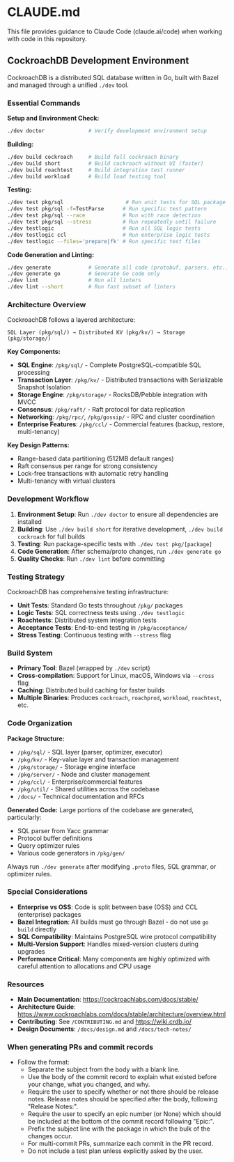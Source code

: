 # CLAUDE.md

This file provides guidance to Claude Code (claude.ai/code) when working with code in this repository.

## CockroachDB Development Environment

CockroachDB is a distributed SQL database written in Go, built with Bazel and managed through a unified `./dev` tool.

### Essential Commands

**Setup and Environment Check:**
```bash
./dev doctor              # Verify development environment setup
```

**Building:**
```bash
./dev build cockroach     # Build full cockroach binary
./dev build short         # Build cockroach without UI (faster)
./dev build roachtest     # Build integration test runner
./dev build workload      # Build load testing tool
```

**Testing:**
```bash
./dev test pkg/sql                    # Run unit tests for SQL package
./dev test pkg/sql -f=TestParse      # Run specific test pattern
./dev test pkg/sql --race            # Run with race detection
./dev test pkg/sql --stress          # Run repeatedly until failure
./dev testlogic                      # Run all SQL logic tests
./dev testlogic ccl                  # Run enterprise logic tests
./dev testlogic --files='prepare|fk' # Run specific test files
```

**Code Generation and Linting:**
```bash
./dev generate            # Generate all code (protobuf, parsers, etc.)
./dev generate go         # Generate Go code only
./dev lint                # Run all linters
./dev lint --short        # Run fast subset of linters
```

### Architecture Overview

CockroachDB follows a layered architecture:
```
SQL Layer (pkg/sql/) → Distributed KV (pkg/kv/) → Storage (pkg/storage/)
```

**Key Components:**
- **SQL Engine**: `/pkg/sql/` - Complete PostgreSQL-compatible SQL processing
- **Transaction Layer**: `/pkg/kv/` - Distributed transactions with Serializable Snapshot Isolation
- **Storage Engine**: `/pkg/storage/` - RocksDB/Pebble integration with MVCC
- **Consensus**: `/pkg/raft/` - Raft protocol for data replication
- **Networking**: `/pkg/rpc/`, `/pkg/gossip/` - RPC and cluster coordination
- **Enterprise Features**: `/pkg/ccl/` - Commercial features (backup, restore, multi-tenancy)

**Key Design Patterns:**
- Range-based data partitioning (512MB default ranges)
- Raft consensus per range for strong consistency  
- Lock-free transactions with automatic retry handling
- Multi-tenancy with virtual clusters

### Development Workflow

1. **Environment Setup**: Run `./dev doctor` to ensure all dependencies are installed
2. **Building**: Use `./dev build short` for iterative development, `./dev build cockroach` for full builds
3. **Testing**: Run package-specific tests with `./dev test pkg/[package]` 
4. **Code Generation**: After schema/proto changes, run `./dev generate go`
5. **Quality Checks**: Run `./dev lint` before committing

### Testing Strategy

CockroachDB has comprehensive testing infrastructure:
- **Unit Tests**: Standard Go tests throughout `/pkg/` packages
- **Logic Tests**: SQL correctness tests using `./dev testlogic`
- **Roachtests**: Distributed system integration tests
- **Acceptance Tests**: End-to-end testing in `/pkg/acceptance/`
- **Stress Testing**: Continuous testing with `--stress` flag

### Build System

- **Primary Tool**: Bazel (wrapped by `./dev` script)
- **Cross-compilation**: Support for Linux, macOS, Windows via `--cross` flag
- **Caching**: Distributed build caching for faster builds
- **Multiple Binaries**: Produces `cockroach`, `roachprod`, `workload`, `roachtest`, etc.

### Code Organization

**Package Structure:**
- `/pkg/sql/` - SQL layer (parser, optimizer, executor)
- `/pkg/kv/` - Key-value layer and transaction management
- `/pkg/storage/` - Storage engine interface
- `/pkg/server/` - Node and cluster management
- `/pkg/ccl/` - Enterprise/commercial features
- `/pkg/util/` - Shared utilities across the codebase
- `/docs/` - Technical documentation and RFCs

**Generated Code:**
Large portions of the codebase are generated, particularly:
- SQL parser from Yacc grammar
- Protocol buffer definitions
- Query optimizer rules
- Various code generators in `/pkg/gen/`

Always run `./dev generate` after modifying `.proto` files, SQL grammar, or optimizer rules.

### Special Considerations

- **Enterprise vs OSS**: Code is split between base (OSS) and CCL (enterprise) packages
- **Bazel Integration**: All builds must go through Bazel - do not use `go build` directly
- **SQL Compatibility**: Maintains PostgreSQL wire protocol compatibility
- **Multi-Version Support**: Handles mixed-version clusters during upgrades
- **Performance Critical**: Many components are highly optimized with careful attention to allocations and CPU usage

### Resources

- **Main Documentation**: https://cockroachlabs.com/docs/stable/
- **Architecture Guide**: https://www.cockroachlabs.com/docs/stable/architecture/overview.html
- **Contributing**: See `/CONTRIBUTING.md` and https://wiki.crdb.io/
- **Design Documents**: `/docs/design.md` and `/docs/tech-notes/`

### When generating PRs and commit records

- Follow the format:
  - Separate the subject from the body with a blank line.
  - Use the body of the commit record to explain what existed before your change, what you changed, and why.
  - Require the user to specify whether or not there should be release notes. Release notes should be specified after the body, following "Release Notes:".
  - Require the user to specify an epic number (or None) which should be included at the bottom of the commit record following "Epic:".
  - Prefix the subject line with the package in which the bulk of the changes occur.
  - For multi-commit PRs, summarize each commit in the PR record.
  - Do not include a test plan unless explicitly asked by the user.